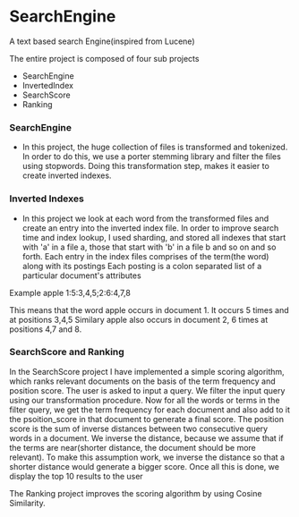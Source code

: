 # SearchEngine
A text based search Engine(inspired from Lucene)

The entire project is composed of four sub projects

- SearchEngine
- InvertedIndex
- SearchScore
- Ranking

### SearchEngine

- In this project, the huge collection of files is transformed and tokenized. In order to do this, we use a porter stemming
library and filter the files using stopwords. Doing this transformation step, makes it easier to create inverted indexes.

### Inverted Indexes

- In this project we look at each word from the transformed files and create an entry into the inverted index file. 
In order to improve search time and index lookup, I used sharding, and stored all indexes that start with 'a' in a file a,
those that start with 'b' in a file b and so on and so forth. Each entry in the index files comprises of the term(the word) along with its postings
Each posting is a colon separated list of a particular document's attributes

Example apple 1:5:3,4,5;2:6:4,7,8

This means that the word apple occurs in document 1. It occurs 5 times and at positions 3,4,5
Similary apple also occurs in document 2, 6 times at positions 4,7 and 8.


### SearchScore and Ranking

In the SearchScore project I have implemented a simple scoring algorithm, which ranks relevant documents on the basis of the term frequency
and position score. The user is asked to input a query. We filter the input query using our transformation procedure. Now for all the
words or terms in the filter query, we get the term frequency for each document and also add to it the psoition_score in that document to generate a final score.
The position score is the sum of inverse distances between two consecutive query words in a document. We inverse the distance, because we assume
that if the terms are near(shorter distance, the document should be more relevant). To make this assumption work, we inverse the distance
so that a shorter distance would generate a bigger score. Once all this is done, we display the top 10 results to the user

The Ranking project improves the scoring algorithm by using Cosine Similarity.
